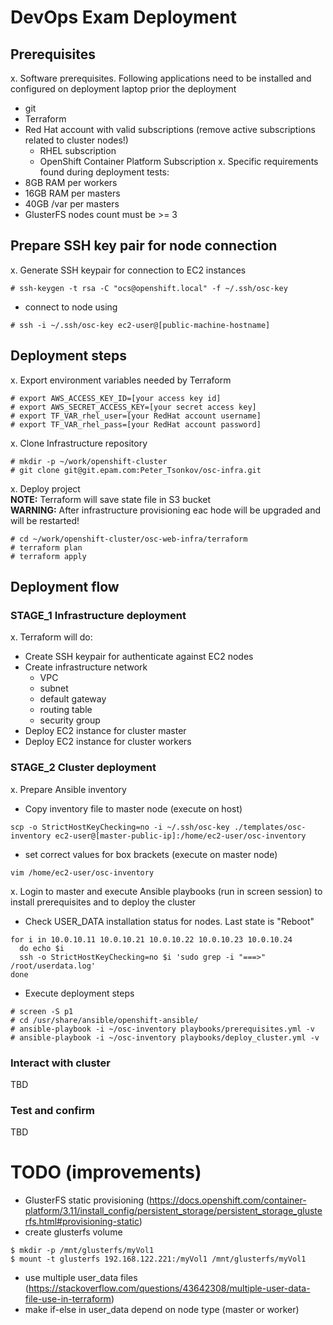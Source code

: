 # DevOps Exam Deployment

## Prerequisites
x. Software prerequisites. Following applications need to be installed and configured on deployment laptop prior the deployment
- git
- Terraform
- Red Hat account with valid subscriptions (remove active subscriptions related to cluster nodes!)
  - RHEL subscription
  - OpenShift Container Platform Subscription
x. Specific requirements found during deployment tests:
- 8GB RAM per workers
- 16GB RAM per masters
- 40GB /var per masters
- GlusterFS nodes count must be >= 3

## Prepare SSH key pair for node connection
x. Generate SSH keypair for connection to EC2 instances
```
# ssh-keygen -t rsa -C "ocs@openshift.local" -f ~/.ssh/osc-key
```
- connect to node using
```
# ssh -i ~/.ssh/osc-key ec2-user@[public-machine-hostname]
```

## Deployment steps
x. Export environment variables needed by Terraform
```
# export AWS_ACCESS_KEY_ID=[your access key id]
# export AWS_SECRET_ACCESS_KEY=[your secret access key]
# export TF_VAR_rhel_user=[your RedHat account username]
# export TF_VAR_rhel_pass=[your RedHat account password]
```

x. Clone Infrastructure repository
```
# mkdir -p ~/work/openshift-cluster
# git clone git@git.epam.com:Peter_Tsonkov/osc-infra.git
```

x. Deploy project \
__NOTE:__ Terraform will save state file in S3 bucket \
__WARNING:__ After infrastructure provisioning eac hode will be upgraded and will be restarted!
```
# cd ~/work/openshift-cluster/osc-web-infra/terraform
# terraform plan
# terraform apply
```

## Deployment flow

### STAGE_1 Infrastructure deployment
x. Terraform will do:
- Create SSH keypair for authenticate against EC2 nodes
- Create infrastructure network
  - VPC
  - subnet
  - default gateway
  - routing table
  - security group
- Deploy EC2 instance for cluster master
- Deploy EC2 instance for cluster workers

### STAGE_2 Cluster deployment
x. Prepare Ansible inventory
- Copy inventory file to master node (execute on host)
```
scp -o StrictHostKeyChecking=no -i ~/.ssh/osc-key ./templates/osc-inventory ec2-user@[master-public-ip]:/home/ec2-user/osc-inventory
```
- set correct values for box brackets (execute on master node)
```
vim /home/ec2-user/osc-inventory
```
x. Login to master and execute Ansible playbooks (run in screen session) to install prerequisites and to deploy the cluster
- Check USER_DATA installation status for nodes. Last state is "Reboot"
```
for i in 10.0.10.11 10.0.10.21 10.0.10.22 10.0.10.23 10.0.10.24
  do echo $i
  ssh -o StrictHostKeyChecking=no $i 'sudo grep -i "===>" /root/userdata.log'
done
```
- Execute deployment steps
```
# screen -S p1
# cd /usr/share/ansible/openshift-ansible/
# ansible-playbook -i ~/osc-inventory playbooks/prerequisites.yml -v
# ansible-playbook -i ~/osc-inventory playbooks/deploy_cluster.yml -v
```

### Interact with cluster
TBD

### Test and confirm
TBD

# TODO (improvements)
- GlusterFS static provisioning (https://docs.openshift.com/container-platform/3.11/install_config/persistent_storage/persistent_storage_glusterfs.html#provisioning-static)
- create glusterfs volume
```
$ mkdir -p /mnt/glusterfs/myVol1
$ mount -t glusterfs 192.168.122.221:/myVol1 /mnt/glusterfs/myVol1
```
- use multiple user_data files (https://stackoverflow.com/questions/43642308/multiple-user-data-file-use-in-terraform)
- make if-else in user_data depend on node type (master or worker)
